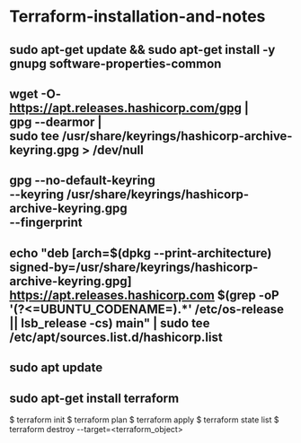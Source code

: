 # Terraform-installation-and-notes

sudo apt-get update && sudo apt-get install -y gnupg software-properties-common
-------------------------------------------------------
wget -O- https://apt.releases.hashicorp.com/gpg | \
gpg --dearmor | \
sudo tee /usr/share/keyrings/hashicorp-archive-keyring.gpg > /dev/null
--------------------------------------------------------
gpg --no-default-keyring \
--keyring /usr/share/keyrings/hashicorp-archive-keyring.gpg \
--fingerprint
---------------------------------------------------------------
echo "deb [arch=$(dpkg --print-architecture) signed-by=/usr/share/keyrings/hashicorp-archive-keyring.gpg] https://apt.releases.hashicorp.com $(grep -oP '(?<=UBUNTU_CODENAME=).*' /etc/os-release || lsb_release -cs) main" | sudo tee /etc/apt/sources.list.d/hashicorp.list
------------------------------------------------------------
sudo apt update
---------------------
sudo apt-get install terraform
----------------------------------------
$ terraform init
$ terraform plan
$ terraform apply
$ terraform state list
$ terraform destroy --target=<terraform_object> 
